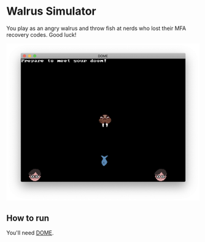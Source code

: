 # Walrus Simulator

You play as an angry walrus and throw fish at nerds who lost their MFA recovery codes. Good luck!

![Wlarus Simulator](images/screenshot.png)

 
 ## How to run
 You'll need [DOME](https://domeengine.com).